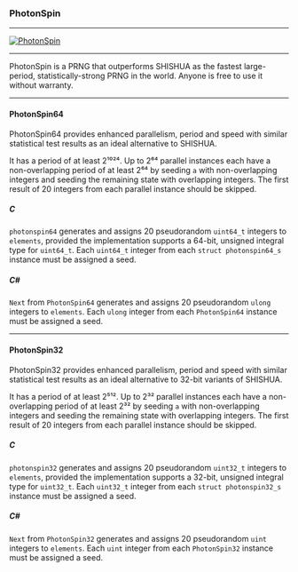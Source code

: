 ### PhotonSpin

---

[![PhotonSpin](https://repository-images.githubusercontent.com/1041831197/1b727646-247b-48fd-9532-a10ee732e60a "PhotonSpin")](https://github.com/wstaffordp/photonspin#photonspin64)

---

PhotonSpin is a PRNG that outperforms SHISHUA as the fastest large-period, statistically-strong PRNG in the world. Anyone is free to use it without warranty.

---

#### PhotonSpin64

PhotonSpin64 provides enhanced parallelism, period and speed with similar statistical test results as an ideal alternative to SHISHUA.

It has a period of at least 2¹⁰²⁴. Up to 2⁶⁴ parallel instances each have a non-overlapping period of at least 2⁶⁴ by seeding `a` with non-overlapping integers and seeding the remaining state with overlapping integers. The first result of 20 integers from each parallel instance should be skipped.

##### C

`photonspin64` generates and assigns 20 pseudorandom `uint64_t` integers to `elements`, provided the implementation supports a 64-bit, unsigned integral type for `uint64_t`. Each `uint64_t` integer from each `struct photonspin64_s` instance must be assigned a seed.

##### C#

`Next` from `PhotonSpin64` generates and assigns 20 pseudorandom `ulong` integers to `elements`. Each `ulong` integer from each `PhotonSpin64` instance must be assigned a seed.

---

#### PhotonSpin32

PhotonSpin32 provides enhanced parallelism, period and speed with similar statistical test results as an ideal alternative to 32-bit variants of SHISHUA.

It has a period of at least 2⁵¹². Up to 2³² parallel instances each have a non-overlapping period of at least 2³² by seeding `a` with non-overlapping integers and seeding the remaining state with overlapping integers. The first result of 20 integers from each parallel instance should be skipped.

##### C

`photonspin32` generates and assigns 20 pseudorandom `uint32_t` integers to `elements`, provided the implementation supports a 32-bit, unsigned integral type for `uint32_t`. Each `uint32_t` integer from each `struct photonspin32_s` instance must be assigned a seed.

##### C#

`Next` from `PhotonSpin32` generates and assigns 20 pseudorandom `uint` integers to `elements`. Each `uint` integer from each `PhotonSpin32` instance must be assigned a seed.
